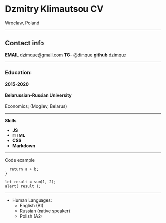 # **Dzmitry Klimautsou CV**
Wroclaw, Poland


-------------------     ----------------------------
## Contact info
**EMAIL**                   dzimque@gmail.com
**TG**-                                [@dimque](https://t.me/dimque)
**github**                           [dzimque](https://dzimque.github.io/rsschool-cv/cv)

---------
### Education:

#### 2015-2020
#### Belarussian-Russian University   
Economics; (Mogilev, Belarus)</h1> 

----------------------------------------
 **Skills**
* __JS__
* __HTML__
* __CSS__
* __Markdown__  

----------------------------------------

Code example

```function sum(a, b) {
  return a + b;
}

let result = sum(1, 2);
alert( result );
```

----------------------------------------
* Human Languages:
     * English (B1)
     * Russian (native speaker)
     * Polish (A2)

